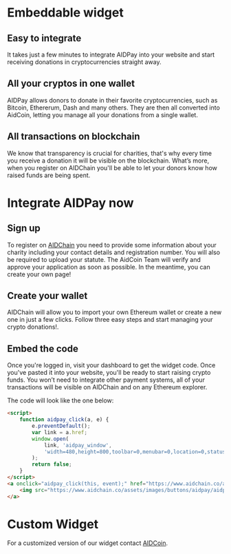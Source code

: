 # Embeddable widget

## Easy to integrate
It takes just a few minutes to integrate AIDPay into your website and start receiving donations in cryptocurrencies straight away.

## All your cryptos in one wallet
AIDPay allows donors to donate in their favorite cryptocurrencies, such as Bitcoin, Ethererum, Dash and many others. They are then all converted into AidCoin, letting you manage all your donations from a single wallet.

## All transactions on blockchain
We know that transparency is crucial for charities, that's why every time you receive a donation it will be visible on the blockchain. What’s more, when you register on AIDChain you'll be able to let your donors know how raised funds are being spent.

# Integrate AIDPay now

## Sign up
To register on [AIDChain](https://www.aidchain.co/aidpay) you need to provide some information about your charity including your contact details and registration number. You will also be required to upload your statute. The AidCoin Team will verify and approve your application as soon as possible. In the meantime, you can create your own page! 

## Create your wallet
AIDChain will allow you to import your own Ethereum wallet or create a new one in just a few clicks. Follow three easy steps and start managing your crypto donations!.

## Embed the code
Once you're logged in, visit your dashboard to get the widget code. Once you've pasted it into your website, you'll be ready to start raising crypto funds. You won’t need to integrate other payment systems, all of your transactions will be visible on AIDChain and on any Ethereum explorer.

The code will look like the one below:

```html
<script>
    function aidpay_click(a, e) {
        e.preventDefault();
        var link = a.href;
        window.open(
            link, 'aidpay_window',
            'width=480,height=800,toolbar=0,menubar=0,location=0,status=1,scrollbars=1,resizable=0,left=0,top=0'
        );
        return false;
    }
</script>
<a onclick="aidpay_click(this, event);" href="https://www.aidchain.co/aidpay/charity/<your-charity-id>">
    <img src="https://www.aidchain.co/assets/images/buttons/aidpay/aidpay-donate-default.svg">
</a>
```

# Custom Widget

For a customized version of our widget contact [AIDCoin](https://www.aidchain.co/aidpay).

